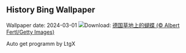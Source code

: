 ## History Bing Wallpaper
Wallpaper date: 2024-03-01
![](https://www.bing.com/th?id=OHR.Schmetterlingswiese_ZH-CN3740804088_UHD.jpg&w=1000)Download: [德国草地上的蝴蝶 (© Albert Fertl/Getty Images)](https://www.bing.com/th?id=OHR.Schmetterlingswiese_ZH-CN3740804088_UHD.jpg)

Auto get programm by LtgX

